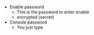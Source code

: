 - Enable password
	- This is the password to enter enable
	- encrypted (secret)
- Console password
	- You just type 
